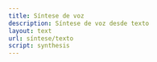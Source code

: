 ```yaml
---
title: Síntese de voz
description: Síntese de voz desde texto
layout: text
url: síntese/texto
script: synthesis
---
```

